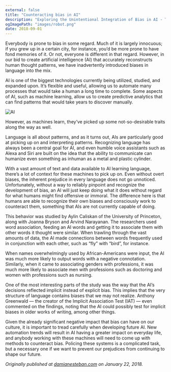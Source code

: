 ```yaml
---
external: false
title: "Counteracting bias in AI"
description: "Exploring the Unintentional Integration of Bias in AI - This insightful blog post delves into the fascinating yet concerning issue of inherent biases being unconsciously integrated into artificial intelligence (AI) systems. Analyzing the nature of machine learning, the article highlights how AI, by learning language and patterns, inadvertently picks up human prejudices. It discusses an intriguing study by researchers from Princeton University that revealed implicit bias in AI's word associations. The post warns of the significant impact these biases can have on our society and underscores the need for strategies to counteract bias in the future development of AI. A must-read for anyone interested in the ethical implications of AI and machine learning."
ogImagePath: "images/robot.png"
date: 2018-09-01
---
```


Everybody is prone to bias in some regard. Much of it is largely innocuous; if you grew up in a certain city, for instance, you’d be more prone to have fond memories of it. Or not, everyone is different in that regard. However, in our bid to create artificial intelligence (AI) that accurately reconstructs human thought patterns, we have inadvertently introduced biases in language into the mix.

AI is one of the biggest technologies currently being utilized, studied, and expanded upon. It’s flexible and useful, allowing us to automate many processes that would take a human a long time to complete. Some aspects of AI, such as machine learning, allow us to create predictive analytics that can find patterns that would take years to discover manually.

![AI](/images/robot.png)

However, as machines learn, they’ve picked up some not-so-desirable traits along the way as well.

Language is all about patterns, and as it turns out, AIs are particularly good at picking up on and interpreting patterns. Recognizing language has always been a central goal for AI, and even humble voice assistants such as Alexa and Siri are built on the idea that the ability to communicate can humanize even something as inhuman as a metal and plastic cylinder.

With a vast amount of text and data available to AI learning language, there’s a lot of context for these machines to pick up on. Even without overt biases, the inherent prejudice in every language does not go unnoticed. Unfortunately, without a way to reliably pinpoint and recognize the development of bias, an AI will just keep doing what it does without regard for what humans might find offensive or immoral. The difference here is that humans are able to recognize their own biases and consciously work to counteract them, something that AIs are not currently capable of doing.

This behavior was studied by Aylin Caliskan of the University of Princeton, along with Joanna Bryson and Arvind Narayanan. The researchers used word association, feeding an AI words and getting it to associate them with other words it thought were similar. When trawling through the vast amounts of data, the AI made connections between words frequently used in conjunction with each other, such as “fly” with “bird”, for instance.

When names overwhelmingly used by African-Americans were input, the AI was much more likely to output words with a negative connotation. Similarly, when it came to associating genders with professions, it was much more likely to associate men with professions such as doctoring and women with professions such as nursing.

One of the most interesting parts of the study was the way that the AI’s decisions reflected implicit instead of explicit bias. This implies that the very structure of language contains biases that we may not realize. Anthony Greenwald — the creator of the Implicit Association Test (IAT) — even commented on the findings, noting that the AI could possibly test for implicit biases in older works of writing, among other things.

Given the already significant negative impact that bias can have on our culture, it is important to tread carefully when developing future AI. New automation trends will result in AI having a greater impact on everyday life, and anybody working with these machines will need to come up with methods to counteract bias. Policing these systems is a complicated task, but a necessary one if we want to prevent our prejudices from continuing to shape our future.

*Originally published at [damianesteban.com](http://damianesteban.com/counteracting-bias-in-ai/) on January 22, 2018.*
